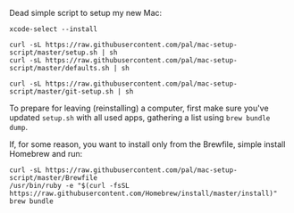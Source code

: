Dead simple script to setup my new Mac:

```shell
xcode-select --install

curl -sL https://raw.githubusercontent.com/pal/mac-setup-script/master/setup.sh | sh
curl -sL https://raw.githubusercontent.com/pal/mac-setup-script/master/defaults.sh | sh

curl -sL https://raw.githubusercontent.com/pal/mac-setup-script/master/git-setup.sh | sh
```

To prepare for leaving (reinstalling) a computer, first make sure you've updated ``setup.sh`` with all used apps, gathering a list using ``brew bundle dump``.

If, for some reason, you want to install only from the Brewfile, simple install Homebrew and run: 
```
curl -sL https://raw.githubusercontent.com/pal/mac-setup-script/master/Brewfile
/usr/bin/ruby -e "$(curl -fsSL https://raw.githubusercontent.com/Homebrew/install/master/install)" 
brew bundle
```
